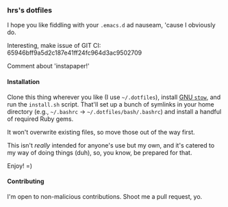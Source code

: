 ### hrs's dotfiles

I hope you like fiddling with your `.emacs.d` ad nauseam, 'cause I obviously do.

Interesting, make issue of GIT CI: 65946bff9a5d2c187e41ff24fc964d3ac9502709

Comment about 'instapaper!'

#### Installation

Clone this thing wherever you like (I use `~/.dotfiles`), install [GNU
`stow`][], and run the `install.sh` script. That'll set up a bunch of symlinks
in your home directory (e.g., `~/.bashrc` → `~/.dotfiles/bash/.bashrc`) and
install a handful of required Ruby gems.

[GNU `stow`]: https://www.gnu.org/software/stow/

It won't overwrite existing files, so move those out of the way first.

This isn't *really* intended for anyone's use but my own, and it's catered to my
way of doing things (duh), so, you know, be prepared for that.

Enjoy! =)

#### Contributing

I'm open to non-malicious contributions. Shoot me a pull request, yo.
